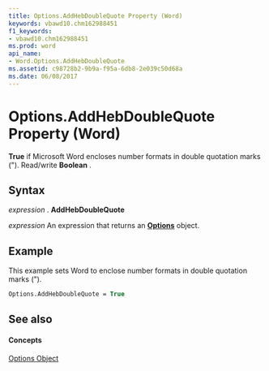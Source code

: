 ```yaml
---
title: Options.AddHebDoubleQuote Property (Word)
keywords: vbawd10.chm162988451
f1_keywords:
- vbawd10.chm162988451
ms.prod: word
api_name:
- Word.Options.AddHebDoubleQuote
ms.assetid: c98728b2-9b9a-f95a-6db8-2e039c50d68a
ms.date: 06/08/2017
---
```



# Options.AddHebDoubleQuote Property (Word)

 **True** if Microsoft Word encloses number formats in double quotation marks ("). Read/write **Boolean** .


## Syntax

 _expression_ . **AddHebDoubleQuote**

 _expression_ An expression that returns an **[Options](options-object-word.md)** object.


## Example

This example sets Word to enclose number formats in double quotation marks (").


```vb
Options.AddHebDoubleQuote = True
```


## See also


#### Concepts


[Options Object](options-object-word.md)

